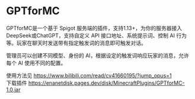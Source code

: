 # GPTforMC
GPTforMC是一个基于 Spigot 服务端的插件，支持1.13+，为你的服务器接入DeepSeek或ChatGPT，支持自定义 API 接口地址、系统提示词、控制 AI 行为等。玩家在聊天时发送带有指定触发词的消息即可触发对话。

管理员可以创建不同模型、身份的 AI，根据设定的触发词响应玩家的消息，允许每个 AI 使用不同的配置。 

使用方法见 https://www.bilibili.com/read/cv41660195/?jump_opus=1 \
下载插件 https://enanetdisk.pages.dev/disk/MinecraftPlugins/GPTforMC-1.0.jar
